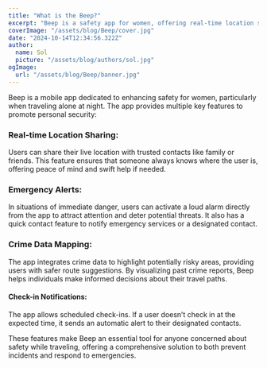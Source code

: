```yaml
---
title: "What is the Beep?"
excerpt: "Beep is a safety app for women, offering real-time location sharing, emergency alerts, and crime data mapping to ensure secure travel, especially at night."
coverImage: "/assets/blog/Beep/cover.jpg"
date: "2024-10-14T12:34:56.322Z"
author:
  name: Sol
  picture: "/assets/blog/authors/sol.jpg"
ogImage:
  url: "/assets/blog/Beep/banner.jpg"
---
```


Beep is a mobile app dedicated to enhancing safety for women, particularly when traveling alone at night. The app provides multiple key features to promote personal security:

### Real-time Location Sharing:

Users can share their live location with trusted contacts like family or friends. This feature ensures that someone always knows where the user is, offering peace of mind and swift help if needed.

### Emergency Alerts:

In situations of immediate danger, users can activate a loud alarm directly from the app to attract attention and deter potential threats. It also has a quick contact feature to notify emergency services or a designated contact.

### Crime Data Mapping:

The app integrates crime data to highlight potentially risky areas, providing users with safer route suggestions. By visualizing past crime reports, Beep helps individuals make informed decisions about their travel paths.

#### Check-in Notifications:

The app allows scheduled check-ins. If a user doesn’t check in at the expected time, it sends an automatic alert to their designated contacts.

These features make Beep an essential tool for anyone concerned about safety while traveling, offering a comprehensive solution to both prevent incidents and respond to emergencies.
